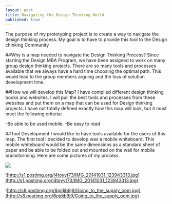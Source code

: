 ```yaml
---
layout: post
title: Navigating the Design Thinking World
published: true
---
```


The purpose of my prototyping project is to create a way to navigate the design thinking process. My goal is to have to provide this tool to the Design chinking Community

##Why is a map needed to navigate the Design Thinking Process?
Since starting the Design MBA Program, we have been assigned to work on many group design thinking projects. There are so many tools and processes available that we always have a hard time choosing the optimal path. This would lead to the group members arguing and the loss of solution development time. 

##How we will develop this Map?
I have compiled different design thinking books and websites. I will pull the best tools and processes from these websites and put them on a map that can be used for Design thinking projects. I have not totally defined exactly how this map will look, but it must meet the following criteria:

-Be able to be used mobile.
-Be easy to read

##Tool Development
I would like to have tools available for the users of this map. The first tool I decided to develop was a mobile whiteboard. This mobile whiteboard would be the same dimensions as a standard sheet of paper and be able to be folded out and mounted on the wall for mobile brainstorming. Here are some pictures of my process.









![](/)

![http://s1.postimg.org/l4toyyt73/IMG_20141031_123943313.jpg](http://s1.postimg.org/l4toyyt73/IMG_20141031_123943313.jpg)

![http://s8.postimg.org/6pjdjb9j9/Going_to_the_supply_oom.jpg](http://s8.postimg.org/6pjdjb9j9/Going_to_the_supply_oom.jpg)